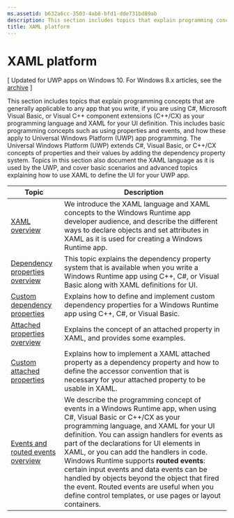 ```yaml
---
ms.assetid: b632a6cc-3503-4ab8-bfd1-dde731bd89ab
description: This section includes topics that explain programming concepts that are generally applicable to any app that you write.
title: XAML platform
---
```


# XAML platform

\[ Updated for UWP apps on Windows 10. For Windows 8.x articles, see the [archive](http://go.microsoft.com/fwlink/p/?linkid=619132) \]

This section includes topics that explain programming concepts that are generally applicable to any app that you write, if you are using C#, Microsoft Visual Basic, or Visual C++ component extensions (C++/CX) as your programming language and XAML for your UI definition. This includes basic programming concepts such as using properties and events, and how these apply to Universal Windows Platform (UWP) app programming. The Universal Windows Platform (UWP) extends C#, Visual Basic, or C++/CX concepts of properties and their values by adding the dependency property system. Topics in this section also document the XAML language as it is used by the UWP, and cover basic scenarios and advanced topics explaining how to use XAML to define the UI for your UWP app.
 
| Topic | Description |
|-------|-------------|
| [XAML overview](xaml-overview.md) | We introduce the XAML language and XAML concepts to the Windows Runtime app developer audience, and describe the different ways to declare objects and set attributes in XAML as it is used for creating a Windows Runtime app. |
| [Dependency properties overview](dependency-properties-overview.md) | This topic explains the dependency property system that is available when you write a Windows Runtime app using C++, C#, or Visual Basic along with XAML definitions for UI. |
| [Custom dependency properties](custom-dependency-properties.md) | Explains how to define and implement custom dependency properties for a Windows Runtime app using C++, C#, or Visual Basic. |
| [Attached properties overview](attached-properties-overview.md) | Explains the concept of an attached property in XAML, and provides some examples. |
| [Custom attached properties](custom-attached-properties.md) | Explains how to implement a XAML attached property as a dependency property and how to define the accessor convention that is necessary for your attached property to be usable in XAML. |
| [Events and routed events overview](events-and-routed-events-overview.md) | We describe the programming concept of events in a Windows Runtime app, when using C#, Visual Basic or C++/CX as your programming language, and XAML for your UI definition. You can assign handlers for events as part of the declarations for UI elements in XAML, or you can add the handlers in code. Windows Runtime supports **routed events**: certain input events and data events can be handled by objects beyond the object that fired the event. Routed events are useful when you define control templates, or use pages or layout containers. |

 


<!--HONumber=Mar16_HO2-->


